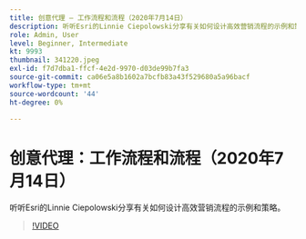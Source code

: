 ```yaml
---
title: 创意代理 — 工作流程和流程（2020年7月14日）
description: 听听Esri的Linnie Ciepolowski分享有关如何设计高效营销流程的示例和策略。
role: Admin, User
level: Beginner, Intermediate
kt: 9993
thumbnail: 341220.jpeg
exl-id: f7d7dba1-ffcf-4e2d-9970-d03de99b7fa3
source-git-commit: ca06e5a8b1602a7bcfb83a43f529680a5a96bacf
workflow-type: tm+mt
source-wordcount: '44'
ht-degree: 0%

---
```


# 创意代理：工作流程和流程（2020年7月14日）

听听Esri的Linnie Ciepolowski分享有关如何设计高效营销流程的示例和策略。

>[!VIDEO](https://video.tv.adobe.com/v/341220/?quality=12&learn=on)
